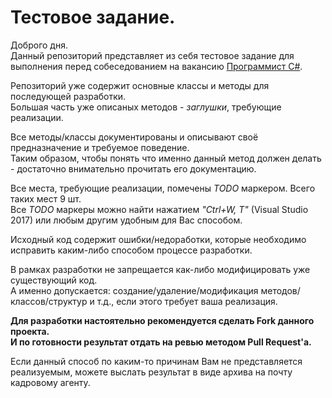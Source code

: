 # Тестовое задание.
Доброго дня.  
Данный репозиторий представляет из себя тестовое задание для выполнения перед собеседованием на вакансию [Программист C#](https://novosibirsk.hh.ru/vacancy/19258190).  

Репозиторий уже содержит основные классы и методы для последующей разработки.  
Большая часть уже описаных методов - _заглушки_, требующие реализации.  

Все методы/классы документированы и описывают своё предназначение и требуемое поведение.  
Таким образом, чтобы понять что именно данный метод должен делать - достаточно внимательно прочитать его документацию.  

Все места, требующие реализации, помечены _TODO_ маркером. Всего таких мест 9 шт.  
Все _TODO_ маркеры можно найти нажатием _"Ctrl+W, T"_ (Visual Studio 2017) или любым другим удобным для Вас способом.  

Исходный код содержит ошибки/недоработки, которые необходимо исправить каким-либо способом процессе разработки.   

В рамках разработки не запрещается как-либо модифицировать уже существующий код.  
А именно допускается: создание/удаление/модификация  методов/классов/структур и т.д., если этого требует ваша реализация.   

__Для разработки настоятельно рекомендуется сделать Fork данного проекта.  
И по готовности результат отдать на ревью методом Pull Request'a.__  

Если данный способ по каким-то причинам Вам не представляется реализуемым, можете выслать результат в виде архива на почту кадровому агенту.  
